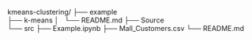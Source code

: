 kmeans-clustering/
├── example  
├── k-means
│   └── README.md
├── Source  
└── src
    ├── Example.ipynb
    ├── Mall_Customers.csv
    └── README.md
